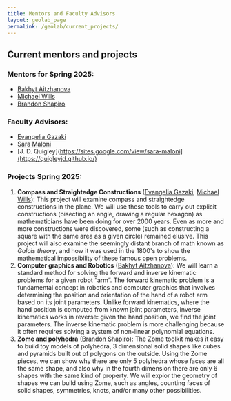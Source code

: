 ```yaml
---
title: Mentors and Faculty Advisors
layout: geolab_page
permalink: /geolab/current_projects/
---
```


<h2 class="mb-3">Current mentors and projects</h2>

### Mentors for Spring 2025:

- [Bakhyt Aitzhanova](https://math.virginia.edu/people/axh7cj/)
- [Michael Wills](https://sites.google.com/view/michael-wills/)
- [Brandon Shapiro](https://brandontshapiro.github.io/)

### Faculty Advisors:
- [Evangelia Gazaki](https://sites.google.com/view/valiagazakihomepage/home)
- [Sara Maloni](https://sites.google.com/view/sara-maloni)
- [J. D. Quigley](https://sites.google.com/view/sara-maloni](https://quigleyjd.github.io/)

### Projects Spring 2025:
1. **Compass and Straightedge Constructions** ([Evangelia Gazaki](https://sites.google.com/view/valiagazakihomepage/home), [Michael Wills](https://sites.google.com/view/michael-wills/)): This project will examine compass and straightedge constructions in the plane. We will use these tools to carry out explicit constructions (bisecting an angle, drawing a regular hexagon) as mathematicians have been doing for over 2000 years. Even as more and more constructions were discovered, some (such as constructing a square with the same area as a given circle) remained elusive. This project will also examine the seemingly distant branch of math known as _Galois theory_, and how it was used in the 1800's to show the mathematical impossibility of these famous open problems.
2. **Computer graphics and Robotics** ([Bakhyt Aitzhanova](https://math.virginia.edu/people/axh7cj/)): We will learn a standard method for solving the forward and inverse kinematic problems for a given robot “arm”. The forward kinematic problem is a fundamental concept in robotics and computer graphics that involves determining the position and orientation of the hand of a robot arm based on its joint parameters. Unlike forward kinematics, where the hand position is computed from known joint parameters, inverse kinematics works in reverse: given the hand position, we find the joint parameters. The inverse kinematic problem is more challenging because it often requires solving a system of non-linear polynomial equations.
4. **Zome and polyhedra** ([Brandon Shapiro](https://brandontshapiro.github.io/)): The Zome toolkit makes it easy to build toy models of polyhedra, 3 dimensional solid shapes like cubes and pyramids built out of polygons on the outside. Using the Zome pieces, we can show why there are only 5 polyhedra whose faces are all the same shape, and also why in the fourth dimension there are only 6 shapes with the same kind of property. We will explor the geometry of shapes we can build using Zome, such as angles, counting faces of solid shapes, symmetries, knots, and/or many other possibilities.
